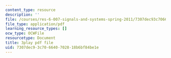 ```yaml
---
content_type: resource
description: ''
file: /courses/res-6-007-signals-and-systems-spring-2011/7307dec93c706640702818b6bf84be1e_0Gat_aSzi5Y.pdf
file_type: application/pdf
learning_resource_types: []
ocw_type: OCWFile
resourcetype: Document
title: 3play pdf file
uid: 7307dec9-3c70-6640-7028-18b6bf84be1e
---
```

